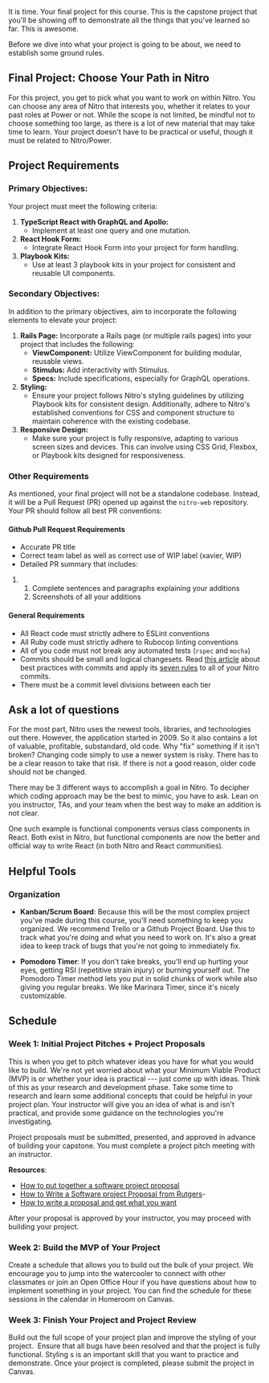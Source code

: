It is time. Your final project for this course. This is the capstone project that you'll be showing off to demonstrate all the things that you've learned so far. This is awesome.

Before we dive into what your project is going to be about, we need to establish some ground rules.

## Final Project: Choose Your Path in Nitro

For this project, you get to pick what you want to work on within Nitro. You can choose any area of Nitro that interests you, whether it relates to your past roles at Power or not. While the scope is not limited, be mindful not to choose something too large, as there is a lot of new material that may take time to learn. Your project doesn't have to be practical or useful, though it must be related to Nitro/Power.

## Project Requirements

### Primary Objectives:

Your project must meet the following criteria:

1.  **TypeScript React with GraphQL and Apollo:**
    - Implement at least one query and one mutation.
2.  **React Hook Form:**
    - Integrate React Hook Form into your project for form handling.
3.  **Playbook Kits:**
    - Use at least 3 playbook kits in your project for consistent and reusable UI components.

### Secondary Objectives:

In addition to the primary objectives, aim to incorporate the following elements to elevate your project:

1.  **Rails Page:** Incorporate a Rails page (or multiple rails pages) into your project that includes the following:
    - **ViewComponent:** Utilize ViewComponent for building modular, reusable views.
    - **Stimulus:** Add interactivity with Stimulus.
    - **Specs:** Include specifications, especially for GraphQL operations.
2.  **Styling:**
    - Ensure your project follows Nitro's styling guidelines by utilizing Playbook kits for consistent design. Additionally, adhere to Nitro's established conventions for CSS and component structure to maintain coherence with the existing codebase.
3.  **Responsive Design:**
    - Make sure your project is fully responsive, adapting to various screen sizes and devices. This can involve using CSS Grid, Flexbox, or Playbook kits designed for responsiveness.

### Other Requirements

As mentioned, your final project will not be a standalone codebase. Instead, it will be a Pull Request (PR) opened up against the `nitro-web` repository. Your PR should follow all best PR conventions:

#### Github Pull Request Requirements

- Accurate PR title
- Correct team label as well as correct use of WIP label (xavier, WIP)
- Detailed PR summary that includes:

1.  1.  Complete sentences and paragraphs explaining your additions
    2.  Screenshots of all your additions

#### General Requirements

- All React code must strictly adhere to ESLint conventions
- All Ruby code must strictly adhere to Rubocop linting conventions
- All of you code must not break any automated tests (`rspec` and `mocha`)
- Commits should be small and logical changesets. Read [this article](https://chris.beams.io/posts/git-commit/) about best practices with commits and apply its [seven rules](https://chris.beams.io/posts/git-commit/#seven-rules) to all of your Nitro commits.
- There must be a commit level divisions between each tier

## Ask a lot of questions

For the most part, Nitro uses the newest tools, libraries, and technologies out there. However, the application started in 2009. So it also contains a lot of valuable, profitable, substandard, old code. Why "fix" something if it isn't broken? Changing code simply to use a newer system is risky. There has to be a clear reason to take that risk. If there is not a good reason, older code should not be changed.

There may be 3 different ways to accomplish a goal in Nitro. To decipher which coding approach may be the best to mimic, you have to ask. Lean on you instructor, TAs, and your team when the best way to make an addition is not clear.

One such example is functional components versus class components in React. Both exist in Nitro, but functional components are now the better and official way to write React (in both Nitro and React communities).

## Helpful Tools

### Organization

- **Kanban/Scrum Board**: Because this will be the most complex project you've made during this course, you'll need something to keep you organized. We recommend Trello or a Github Project Board. Use this to track what you're doing and what you need to work on. It's also a great idea to keep track of bugs that you're not going to immediately fix.

- **Pomodoro Timer**: If you don't take breaks, you'll end up hurting your eyes, getting RSI (repetitive strain injury) or burning yourself out. The Pomodoro Timer method lets you put in solid chunks of work while also giving you regular breaks. We like Marinara Timer, since it's nicely customizable.

## Schedule

### Week 1: Initial Project Pitches + Project Proposals

This is when you get to pitch whatever ideas you have for what you would like to build. We're not yet worried about what your Minimum Viable Product (MVP) is or whether your idea is practical --- just come up with ideas. Think of this as your research and development phase. Take some time to research and learn some additional concepts that could be helpful in your project plan. Your instructor will give you an idea of what is and isn't practical, and provide some guidance on the technologies you're investigating.

Project proposals must be submitted, presented, and approved in advance of building your capstone. You must complete a project pitch meeting with an instructor.

**Resources**:

- [How to put together a software project proposal](https://www.fool.com/the-blueprint/project-proposal/)
- [How to Write a Software project Proposal from Rutgers](https://www.ece.rutgers.edu/%7Emarsic/Teaching/SE/proposal.html)-
- [How to write a proposal and get what you want](https://www.process.st/how-to-write-a-proposal/)

After your proposal is approved by your instructor, you may proceed with building your project.

### Week 2: Build the MVP of Your Project

Create a schedule that allows you to build out the bulk of your project. We encourage you to jump into the watercooler to connect with other classmates or join an Open Office Hour if you have questions about how to implement something in your project. You can find the schedule for these sessions in the calendar in Homeroom on Canvas.

### Week 3: Finish Your Project and Project Review

Build out the full scope of your project plan and improve the styling of your project.  Ensure that all bugs have been resolved and that the project is fully functional. Styling s is an important skill that you want to practice and demonstrate. Once your project is completed, please submit the project in Canvas.
